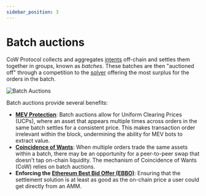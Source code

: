 ```yaml
---
sidebar_position: 3
---
```


# Batch auctions

CoW Protocol collects and aggregates [intents](./intents) off-chain and settles them together in groups, known as *batches*.
These batches are then "auctioned off" through a competition to the [solver](./solvers) offering the most surplus for the orders in the batch. 

![Batch Auctions](/img/concepts/batch-auctions.png)

Batch auctions provide several benefits:

- [**MEV Protection**](../benefits/mev-protection): Batch auctions allow for Uniform Clearing Prices (UCPs), where an asset that appears multiple times across orders in the same batch settles for a consistent price.
  This makes transaction order irrelevant within the block, undermining the ability for MEV bots to extract value.
- **[Coincidence of Wants](../how-it-works/coincidence-of-wants)**: When multiple orders trade the same assets within a batch, there may be an opportunity for a peer-to-peer swap that doesn't tap on-chain liquidity. The mechanism of Coincidence of Wants (CoW) relies on batch auctions.
- **Enforcing the [Ethereum Best Bid Offer (EBBO)](/cow-protocol/reference/core/auctions/competition-rules#governance)**: Ensuring that the settlement solution is at least as good as the on-chain price a user could get directly from an AMM.
